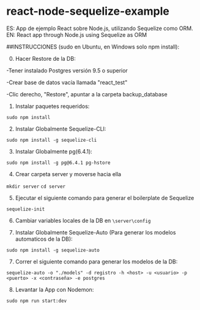 # react-node-sequelize-example
ES: App de ejemplo React sobre Node.js, utilizando Sequelize como ORM. EN: React app through Node.js using Sequelize as ORM

##INSTRUCCIONES (sudo en Ubuntu, en Windows solo npm install):

0) Hacer Restore de la DB:

-Tener instalado Postgres versión 9.5 o superior

-Crear base de datos vacía llamada "react_test"

-Clic derecho, "Restore", apuntar a la carpeta backup_database

1) Instalar paquetes requeridos:

`sudo npm install`

2) Instalar Globalmente Sequelize-CLI:

`sudo npm install -g sequelize-cli`

3) Instalar Globalmente pg(6.4.1):

`sudo npm install -g pg@6.4.1 pg-hstore `

4) Crear carpeta server y moverse hacia ella

`mkdir server`
`cd server`

5) Ejecutar el siguiente comando para generar el boilerplate de Sequelize

`sequelize-init`

6) Cambiar variables locales de la DB en `\server\config`


7) Instalar Globalmente Sequelize-Auto (Para generar los modelos automaticos de la DB):

`sudo npm install -g sequelize-auto`

7) Correr el siguiente comando para generar los modelos de la DB:

`sequelize-auto -o "./models" -d registro -h <host> -u <usuario> -p <puerto> -x <contraseña> -e postgres`

8) Levantar la App con Nodemon:

`sudo npm run start:dev`
